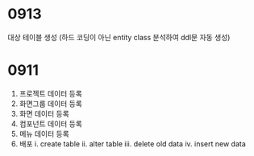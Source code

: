 # 0913

대상 테이블 생성
(하드 코딩이 아닌 entity class 분석하여 ddl문 자동 생성)

# 0911

1.  프로젝트 데이터 등록
2.  화면그룹 데이터 등록
3.  화면 데이터 등록
4.  컴포넌트 데이터 등록
5.  메뉴 데이터 등록
6.  배포
    i. create table
    ii. alter table
    iii. delete old data
    iv. insert new data
